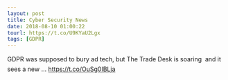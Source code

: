 ```yaml
---
layout: post
title: Cyber Security News
date: 2018-08-10 01:00:22
tourl: https://t.co/U9KYaU2Lgx
tags: [GDPR]
---
```

GDPR was supposed to bury ad tech, but The Trade Desk is soaring  and it sees a new ... https://t.co/OuSg0IBLja
